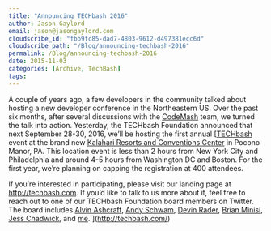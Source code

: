 ```yaml
---
title: "Announcing TECHbash 2016"
author: Jason Gaylord
email: jason@jasongaylord.com
cloudscribe_id: "fbb9fc85-dad7-4803-9612-d497381ecc6d"
cloudscribe_path: "/Blog/announcing-techbash-2016"
permalink: /Blog/announcing-techbash-2016
date: 2015-11-03
categories: [Archive, TechBash]
tags: 
---
```


A couple of years ago, a few developers in the community talked about hosting a new developer conference in the Northeastern US. Over the past six months, after several discussions with the [CodeMash](http://jasong.us/1kpu6ep) team, we turned the talk into action. Yesterday, the TECHbash Foundation announced that next September 28-30, 2016, we’ll be hosting the first annual [<a href="http://jasong.us/ikRRKi" target="_blank">TECHbash</a> event at the brand new <a href="http://jasong.us/1kpu06P" target="_blank">Kalahari Resorts and Conventions Center</a> in Pocono Manor, PA. This location event is less than 2 hours from New York City and Philadelphia and around 4-5 hours from Washington DC and Boston. For the first year, we’re planning on capping the registration at 400 attendees.

If you’re interested in participating, please visit our landing page at <a href="http://jasong.us/ikRRKi" target="_blank">http://techbash.com</a>. If you’d like to talk to us more about it, feel free to reach out to one of our TECHbash Foundation board members on Twitter. The board includes <a href="https://twitter.com/alvinashcraft" target="_blank">Alvin Ashcraft</a>, <a href="https://twitter.com/schwammy" target="_blank">Andy Schwam</a>, <a href="https://twitter.com/devinrader" target="_blank">Devin Rader</a>, <a href="https://twitter.com/brianminisi" target="_blank">Brian Minisi</a>, <a href="https://twitter.com/jchadwick" target="_blank">Jess Chadwick</a>, and <a href="https://twitter.com/jgaylord" target="_blank">me</a>.
](http://techbash.com/)
